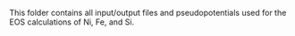 This folder contains all input/output files and pseudopotentials used for the EOS calculations of Ni, Fe, and Si. 

